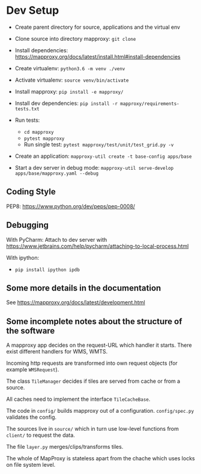 Dev Setup
=========

* Create parent directory for source, applications and the virtual env
* Clone source into directory mapproxy: `git clone `
* Install dependencies: https://mapproxy.org/docs/latest/install.html#install-dependencies
* Create virtualenv: `python3.6 -m venv ./venv`
* Activate virtualenv: `source venv/bin/activate`
* Install mapproxy: `pip install -e mapproxy/`
* Install dev dependencies: `pip install -r mapproxy/requirements-tests.txt`
* Run tests:
    * `cd mapproxy`
    * `pytest mapproxy`
    * Run single test: `pytest mapproxy/test/unit/test_grid.py -v`
* Create an application: `mapproxy-util create -t base-config apps/base`

* Start a dev server in debug mode: `mapproxy-util serve-develop apps/base/mapproxy.yaml --debug`


Coding Style
------------

PEP8: https://www.python.org/dev/peps/pep-0008/


Debugging
---------

With PyCharm: Attach to dev server with https://www.jetbrains.com/help/pycharm/attaching-to-local-process.html

With ipython:
* `pip install ipython ipdb`


Some more details in the documentation
--------------------------------------

See https://mapproxy.org/docs/latest/development.html


Some incomplete notes about the structure of the software
---------------------------------------------------------

A mapproxy app decides on the request-URL which handler it starts. There exist different handlers for WMS, WMTS.

Incoming http requests are transformed into own request objects (for example `WMSRequest`).

The class `TileManager` decides if tiles are served from cache or from a source.

All caches need to implement the interface `TileCacheBase`.

The code in `config/` builds mapproxy out of a configuration. `config/spec.py` validates the config.

The sources live in `source/` which in turn use low-level functions from `client/` to request the data.

The file `layer.py` merges/clips/transforms tiles.

The whole of MapProxy is stateless apart from the chache which uses locks on file system level.
